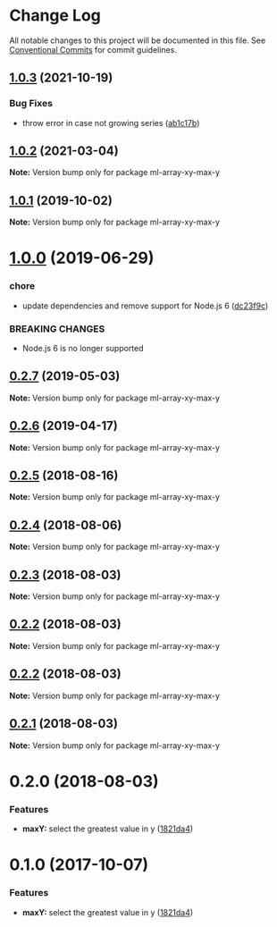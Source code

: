 # Change Log

All notable changes to this project will be documented in this file.
See [Conventional Commits](https://conventionalcommits.org) for commit guidelines.

## [1.0.3](https://github.com/mljs/array-xy/compare/ml-array-xy-max-y@1.0.2...ml-array-xy-max-y@1.0.3) (2021-10-19)


### Bug Fixes

* throw error in case not growing series ([ab1c17b](https://github.com/mljs/array-xy/commit/ab1c17b9159780f82bb687ee8b4cdf91e13d5c32))





## [1.0.2](https://github.com/mljs/array-xy/compare/ml-array-xy-max-y@1.0.1...ml-array-xy-max-y@1.0.2) (2021-03-04)

**Note:** Version bump only for package ml-array-xy-max-y





## [1.0.1](https://github.com/mljs/array-xy/compare/ml-array-xy-max-y@1.0.0...ml-array-xy-max-y@1.0.1) (2019-10-02)

**Note:** Version bump only for package ml-array-xy-max-y





# [1.0.0](https://github.com/mljs/array-xy/compare/ml-array-xy-max-y@0.2.7...ml-array-xy-max-y@1.0.0) (2019-06-29)


### chore

* update dependencies and remove support  for Node.js 6 ([dc23f9c](https://github.com/mljs/array-xy/commit/dc23f9c))


### BREAKING CHANGES

* Node.js 6 is no longer supported





## [0.2.7](https://github.com/mljs/array-xy/compare/ml-array-xy-max-y@0.2.6...ml-array-xy-max-y@0.2.7) (2019-05-03)

**Note:** Version bump only for package ml-array-xy-max-y





## [0.2.6](https://github.com/mljs/array-xy/compare/ml-array-xy-max-y@0.2.5...ml-array-xy-max-y@0.2.6) (2019-04-17)

**Note:** Version bump only for package ml-array-xy-max-y





<a name="0.2.5"></a>
## [0.2.5](https://github.com/mljs/array-xy/compare/ml-array-xy-max-y@0.2.4...ml-array-xy-max-y@0.2.5) (2018-08-16)




**Note:** Version bump only for package ml-array-xy-max-y

<a name="0.2.4"></a>
## [0.2.4](https://github.com/mljs/array-xy/compare/ml-array-xy-max-y@0.2.3...ml-array-xy-max-y@0.2.4) (2018-08-06)




**Note:** Version bump only for package ml-array-xy-max-y

<a name="0.2.3"></a>
## [0.2.3](https://github.com/mljs/array-xy/compare/ml-array-xy-max-y@0.2.2...ml-array-xy-max-y@0.2.3) (2018-08-03)




**Note:** Version bump only for package ml-array-xy-max-y

<a name="0.2.2"></a>
## [0.2.2](https://github.com/mljs/array-xy/compare/ml-array-xy-max-y@0.2.2...ml-array-xy-max-y@0.2.2) (2018-08-03)




**Note:** Version bump only for package ml-array-xy-max-y

<a name="0.2.2"></a>
## [0.2.2](https://github.com/mljs/array-xy/compare/ml-array-xy-max-y@0.2.1...ml-array-xy-max-y@0.2.2) (2018-08-03)




**Note:** Version bump only for package ml-array-xy-max-y

<a name="0.2.1"></a>
## [0.2.1](https://github.com/mljs/array-xy/compare/ml-array-xy-max-y@0.2.0...ml-array-xy-max-y@0.2.1) (2018-08-03)

**Note:** Version bump only for package ml-array-xy-max-y





<a name="0.2.0"></a>
# 0.2.0 (2018-08-03)


### Features

* **maxY:** select the greatest value in y ([1821da4](https://github.com/mljs/array-xy/commit/1821da4))





<a name="0.1.0"></a>
# 0.1.0 (2017-10-07)


### Features

* **maxY:** select the greatest value in y ([1821da4](https://github.com/mljs/array-xy/commit/1821da4))
